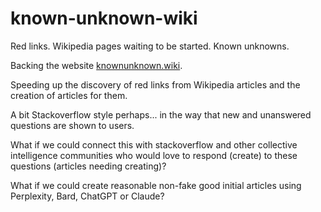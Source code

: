 # known-unknown-wiki
Red links. Wikipedia pages waiting to be started. Known unknowns.

Backing the website [knownunknown.wiki](https://knownunknown.wiki).

Speeding up the discovery of red links from Wikipedia articles and the creation of articles for them.

A bit Stackoverflow style perhaps... in the way that new and unanswered questions are shown to users.

What if we could connect this with stackoverflow and other collective intelligence communities who would love to respond (create) to these questions (articles needing creating)?

What if we could create reasonable non-fake good initial articles using Perplexity, Bard, ChatGPT or Claude?
